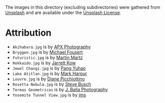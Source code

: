 The images in this directory (excluding subdirectories) were gathered from [Unsplash](https://unsplash.com/)
and are available under the [Unsplash License](https://unsplash.com/license).

# Attribution

- `Akihabara.jpg` is by [APX Photography](https://unsplash.com/@axpphotography)
- `Bryggen.jpg` is by [Michael Fousert](https://unsplash.com/@michaelfousert)
- `Futuristic.jpg` is by [Martin Martz](https://unsplash.com/@martz90)
- `Hokkaido.jpg` is by [Jarrett Kow](https://unsplash.com/@haskel)
- `Jewel Changi.jpg` is by [Pang Yuhao](https://unsplash.com/@yuhao)
- `Lake Atitlan.jpg` is by [Mark Harpur](https://unsplash.com/@luckybeanz)
- `Louvre.jpg` is by [Diane Picchiottino](https://unsplash.com/@diane_soko)
- `Rosetta Nebula.jpg` is by [Steve Busch](https://unsplash.com/@sdbusch77)
- `Termas Geometricas` is by [J. Balla Photography](https://unsplash.com/@jballa)
- `Yosemite Tunnel View.jpg` is by [jms](https://unsplash.com/@jmsdono)
